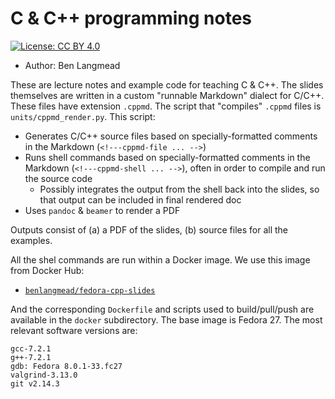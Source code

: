 # C & C++ programming notes

[![License: CC BY 4.0](https://img.shields.io/badge/License-CC%20BY%204.0-lightgrey.svg)](https://creativecommons.org/licenses/by/4.0/)

* Author: Ben Langmead

These are lecture notes and example code for teaching C &amp; C++.  The slides themselves are written in a custom "runnable Markdown" dialect for C/C++.  These files have extension `.cppmd`.  The script that "compiles" `.cppmd` files is `units/cppmd_render.py`.  This script:

* Generates C/C++ source files based on specially-formatted comments in the Markdown (`<!---cppmd-file ... -->`)
* Runs shell commands based on specially-formatted comments in the Markdown (`<!---cppmd-shell ... -->`), often in order to compile and run the source code
    * Possibly integrates the output from the shell back into the slides, so that output can be included in final rendered doc
* Uses `pandoc` & `beamer` to render a PDF

Outputs consist of (a) a PDF of the slides, (b) source files for all the examples.

All the shel commands are run within a Docker image.  We use this image from Docker Hub: 

* [`benlangmead/fedora-cpp-slides`](https://hub.docker.com/r/benlangmead/fedora-cpp-slides/)

And the corresponding `Dockerfile` and scripts used to build/pull/push are available in the `docker` subdirectory.  The base image is Fedora 27.  The most relevant software versions are:

```
gcc-7.2.1
g++-7.2.1
gdb: Fedora 8.0.1-33.fc27
valgrind-3.13.0
git v2.14.3
```
